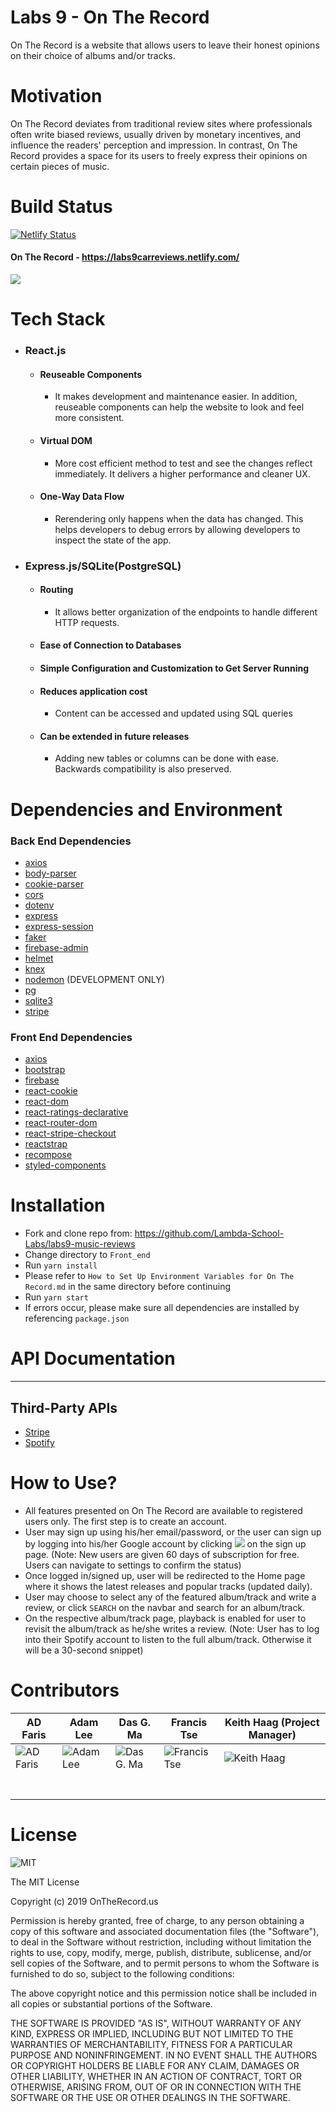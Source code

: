 
# Labs 9 - On The Record
On The Record is a website that allows users to leave their honest opinions on their choice of albums and/or tracks. 

# Motivation
On The Record deviates from traditional review sites where professionals often write biased reviews, usually driven by monetary incentives, and influence the readers' perception and impression. In contrast, On The Record provides a space for its users to freely express their opinions on certain pieces of music. 

# Build Status
[![Netlify Status](https://api.netlify.com/api/v1/badges/a32436d8-0761-4df9-90fc-4d9dde0037ca/deploy-status)](https://app.netlify.com/sites/labs9carreviews/deploys)

#### On The Record - https://labs9carreviews.netlify.com/

![](https://firebasestorage.googleapis.com/v0/b/labs9-music-reviews.appspot.com/o/Website%20Images%2FOTR%20Logo%20X.png?alt=media&token=d3989fdf-1445-463f-afda-1549824b9fa2)

# Tech Stack
- ### React.js
    - #### Reuseable Components
        -   It makes development and maintenance easier. In addition, reuseable components can help the           website to look and feel more consistent.
    - #### Virtual DOM
        - More cost efficient method to test and see the changes reflect immediately. It delivers a higher performance and cleaner UX.
    - #### One-Way Data Flow 
        -  Rerendering only happens when the data has changed. This helps developers to debug errors by           allowing developers to inspect the state of the app.
- ### Express.js/SQLite(PostgreSQL)
    - #### Routing
        -  It allows better organization of the endpoints to handle different HTTP requests.
    - #### Ease of Connection to Databases
    - #### Simple Configuration and Customization to Get Server Running
    - #### Reduces application cost 
        - Content can be accessed and updated using SQL queries
    - #### Can be extended in future releases
        - Adding new tables or columns can be done with ease. Backwards compatibility is also preserved.

# Dependencies and Environment
### Back End Dependencies 
- [axios](https://www.npmjs.com/package/axios)
- [body-parser](https://www.npmjs.com/package/body-parser)
- [cookie-parser](https://www.npmjs.com/package/cookie-parser)
- [cors](https://www.npmjs.com/package/cors)
- [dotenv](https://www.npmjs.com/package/dotenv)
- [express](https://www.npmjs.com/package/express)
- [express-session](https://www.npmjs.com/package/express-session)
- [faker](https://www.npmjs.com/package/faker)
- [firebase-admin](https://www.npmjs.com/package/firebase-admin)
- [helmet](https://www.npmjs.com/package/helmet)
- [knex](https://www.npmjs.com/package/knex)
- [nodemon](https://www.npmjs.com/package/nodemon) (DEVELOPMENT ONLY)
- [pg](https://www.npmjs.com/package/pg)
- [sqlite3](https://www.npmjs.com/package/sqlite3)
- [stripe](https://www.npmjs.com/package/stripe)

### Front End Dependencies 
- [axios](https://www.npmjs.com/package/axios)
- [bootstrap](https://www.npmjs.com/package/bootstrap)
- [firebase](https://www.npmjs.com/package/firebase)
- [react-cookie](https://www.npmjs.com/package/react-cookie)
- [react-dom](https://www.npmjs.com/package/react-dom)
- [react-ratings-declarative](https://www.npmjs.com/package/react-ratings-declarative)
- [react-router-dom](https://www.npmjs.com/package/react-router-dom)
- [react-stripe-checkout](https://www.npmjs.com/package/react-stripe-checkout)
- [reactstrap](https://www.npmjs.com/package/reactstrap)
- [recompose](https://www.npmjs.com/package/recompose)
- [styled-components](https://www.npmjs.com/package/styled-components)

# Installation
- Fork and clone repo from: https://github.com/Lambda-School-Labs/labs9-music-reviews
- Change directory to `Front_end`
- Run `yarn install`
- Please refer to `How to Set Up Environment Variables for On The Record.md` in the same directory before continuing
- Run `yarn start`
- If errors occur, please make sure all dependencies are installed by referencing `package.json`

# API Documentation
---
## Third-Party APIs
- [Stripe](https://stripe.com/docs)
- [Spotify](https://developer.spotify.com/documentation/web-api/reference/)

# How to Use?
- All features presented on On The Record are available to registered users only. The first step is to create an account.
- User may sign up using his/her email/password, or the user can sign up by logging into his/her Google account by clicking ![](https://firebasestorage.googleapis.com/v0/b/labs9-music-reviews.appspot.com/o/Website%20Images%2FGoogleWhite.png?alt=media&token=ba31e7bf-af7f-4d38-b53c-bc2ea5a164f9) on the sign up page. (Note: New users are given 60 days of subscription for free. Users can navigate to settings to confirm the status)
- Once logged in/signed up, user will be redirected to the Home page where it shows the latest releases and popular tracks (updated daily).
- User may choose to select any of the featured album/track and write a review, or click `SEARCH` on the navbar and search for an album/track.
- On the respective album/track page, playback is enabled for user to revisit the album/track as he/she writes a review. (Note: User has to log into their Spotify account to listen to the full album/track. Otherwise it will be a 30-second snippet)

# Contributors
| AD Faris | Adam Lee |  Das G. Ma  | Francis Tse  |  Keith Haag (Project Manager) |
|----------|------------|----------------|-----------------------| ---------------|
| ![AD Faris](https://ca.slack-edge.com/T4JUEB3ME-U90KKDADV-cdc4cecf0d75-48)  | ![Adam Lee](https://ca.slack-edge.com/T4JUEB3ME-UB4MBM7FZ-8c44fa13e6b7-48)  | ![Das G. Ma](https://ca.slack-edge.com/T4JUEB3ME-UB0E286A2-83f59c1735d0-48)  | ![Francis Tse](https://ca.slack-edge.com/T4JUEB3ME-UAY9JQZGQ-92c0dc2a73c1-48) | ![Keith Haag](https://firebasestorage.googleapis.com/v0/b/labs9-music-reviews.appspot.com/o/chief.JPG?alt=media&token=37892dc1-5b05-4eb9-a56c-a6d3dd092bb8) |
| [<img src="https://github.com/favicon.ico" width="15"> ](https://github.com/adfaris)  | [<img src="https://github.com/favicon.ico" width="15"> ](https://github.com/Adamcglee)    |  [<img src="https://github.com/favicon.ico" width="15"> ](https://github.com/DasGMA)   | [<img src="https://github.com/favicon.ico" width="15"> ](https://github.com/francistse23)    |  [<img src="https://github.com/favicon.ico" width="15"> ](https://github.com/kkhaag)  
| [<img src="https://static.licdn.com/sc/h/al2o9zrvru7aqj8e1x2rzsrca" width="15">](https://www.linkedin.com/in/ad-faris/) |  [<img src="https://static.licdn.com/sc/h/al2o9zrvru7aqj8e1x2rzsrca" width="15">](https://www.linkedin.com/in/adamcglee/)  | [<img src="https://static.licdn.com/sc/h/al2o9zrvru7aqj8e1x2rzsrca" width="15">](https://www.linkedin.com/in/dasgrigoma/)  |  [<img src="https://static.licdn.com/sc/h/al2o9zrvru7aqj8e1x2rzsrca" width="15">](http://www.linkedin.com/in/francis-tse) |  [<img src="https://static.licdn.com/sc/h/al2o9zrvru7aqj8e1x2rzsrca" width="15">](https://www.linkedin.com/in/k-haag/)

# License
![MIT](https://img.shields.io/packagist/l/doctrine/orm.svg)

The MIT License

Copyright (c) 2019 OnTheRecord.us

Permission is hereby granted, free of charge, to any person obtaining a copy
of this software and associated documentation files (the "Software"), to deal
in the Software without restriction, including without limitation the rights
to use, copy, modify, merge, publish, distribute, sublicense, and/or sell
copies of the Software, and to permit persons to whom the Software is
furnished to do so, subject to the following conditions:

The above copyright notice and this permission notice shall be included in
all copies or substantial portions of the Software.

THE SOFTWARE IS PROVIDED "AS IS", WITHOUT WARRANTY OF ANY KIND, EXPRESS OR
IMPLIED, INCLUDING BUT NOT LIMITED TO THE WARRANTIES OF MERCHANTABILITY,
FITNESS FOR A PARTICULAR PURPOSE AND NONINFRINGEMENT. IN NO EVENT SHALL THE
AUTHORS OR COPYRIGHT HOLDERS BE LIABLE FOR ANY CLAIM, DAMAGES OR OTHER
LIABILITY, WHETHER IN AN ACTION OF CONTRACT, TORT OR OTHERWISE, ARISING FROM,
OUT OF OR IN CONNECTION WITH THE SOFTWARE OR THE USE OR OTHER DEALINGS IN
THE SOFTWARE.